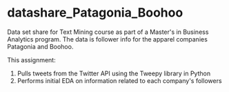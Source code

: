 # datashare_Patagonia_Boohoo
Data set share for Text Mining course as part of a Master's in Business Analytics program. 
The data is follower info for the apparel companies Patagonia and Boohoo.

This assignment:
1) Pulls tweets from the Twitter API using the Tweepy library in Python
2) Performs initial EDA on information related to each company's followers
